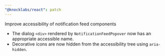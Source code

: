 ```yaml
---
"@knocklabs/react": patch
---
```


Improve accessibility of notification feed components

- The dialog `<div>` rendered by `NotificationFeedPopover` now has an appropriate accessible name.
- Decorative icons are now hidden from the accessibility tree using `aria-hidden`.
